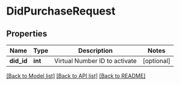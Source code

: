 # DidPurchaseRequest

## Properties
Name | Type | Description | Notes
------------ | ------------- | ------------- | -------------
**did_id** | **int** | Virtual Number ID to activate | [optional] 

[[Back to Model list]](../README.md#documentation-for-models) [[Back to API list]](../README.md#documentation-for-api-endpoints) [[Back to README]](../README.md)


